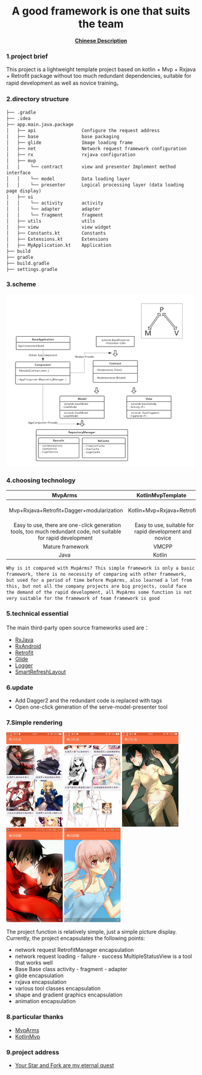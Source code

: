 <h1 align="center">A good framework is one that suits the team

</h1>
<p align="center">
  <a href="README.md">
    <b>Chinese Description</b>
  </a>
</p>

### 1.project brief
This project is a lightweight template project based on kotlin + Mvp + Rxjava + Retrofit package without too much redundant dependencies, suitable for rapid development as well as novice training。

### 2.directory structure
```
├── .gradle
├── .idea
├── app.main.java.package
│   ├── api                 Configure the request address
│   ├── base                base packaging
│   ├── glide               Image loading frame
│   ├── net                 Network request framework configuration
│   ├── rx                  rxjava configuration
│   ├── mvp
│   │    └── contract       view and presenter Implement method interface
│   │    └── model          Data loading layer
│   │    └── presenter      Logical processing layer (data loading page display)
│   ├── ui
│   │    └── activity       activity
│   │    └── adapter        adapter
│   │    └── fragment       fragment
│   ├── utils               utils
│   ├── view                view widget
│   ├── Constants.kt        Constants
│   ├── Extensions.kt       Extensions
│   ├── MyApplication.kt    Application
├── build
├── gradle
├── build.gradle
├── settings.gradle

```

### 3.scheme

<div >
<img src="https://github.com/pengMaster/picApplyGit/blob/master/KotlinMvp/Architecture.png"   alt="引自MvpArms"/>
</div>

### 4.choosing technology

| MvpArms   | KotlinMvpTemplate    |
| :----: | :----:   |
|   Mvp+Rxjava+Retrofit+Dagger+modularization    |   Kotlin+Mvp+Rxjava+Retrofit    |
|   Easy to use, there are one-click generation tools, too much redundant code, not suitable for rapid development   |   Easy to use, suitable for rapid development and novice |  
|   Mature framework    |   VMCPP    |  
|   Java     | Kotlin      |  

```
Why is it compared with MvpArms? This simple framework is only a basic framework, there is no necessity of comparing with other framework, but used for a period of time before MvpArms, also learned a lot from this, but not all the company projects are big projects, could face the demand of the rapid development, all MvpArms some function is not very suitable for the framework of team framework is good

```

### 5.technical essential

The main third-party open source frameworks used are：

 - [RxJava](https://github.com/ReactiveX/RxJava)
 - [RxAndroid](https://github.com/ReactiveX/RxAndroid)
 - [Retrofit](https://github.com/square/retrofit)
 - [Glide](https://github.com/bumptech/glide)
 - [Logger](https://github.com/orhanobut/logger)
 - [SmartRefreshLayout](https://github.com/scwang90/SmartRefreshLayout)


### 6.update

- Add Dagger2 and the redundant code is replaced with tags
- Open one-click generation of the serve-model-presenter tool


### 7.Simple rendering

<div >
    <img src="https://github.com/pengMaster/picApplyGit/blob/master/KotlinMvp/device-2018-09-28-164014.jpg" width="150" height="250"  alt=""/>
    <img src="https://github.com/pengMaster/picApplyGit/blob/master/KotlinMvp/device-2018-09-28-164110.jpg" width="150" height="250"  alt=""/>
    <img src="https://github.com/pengMaster/picApplyGit/blob/master/KotlinMvp/device-2018-09-28-164920.jpg" width="150" height="250" alt=""/>
    <img src="https://github.com/pengMaster/picApplyGit/blob/master/KotlinMvp/device-2018-09-29-100403.jpg" width="150" height="250"  alt=""/>
   <img src="https://github.com/pengMaster/picApplyGit/blob/master/KotlinMvp/device-2018-09-29-144929.jpg" width="150" height="250"  alt=""/>
</div>

The project function is relatively simple, just a simple picture display. Currently, the project encapsulates the following points:
- network request RetrofitManager encapsulation
- network request loading - failure - success MultipleStatusView is a tool that works well
- Base Base class activity - fragment - adapter
- glide encapsulation
- rxjava encapsulation
- various tool classes encapsulation
- shape and gradient graphics encapsulation
- animation encapsulation

### 8.particular thanks

 - [MvpArms](https://github.com/JessYanCoding/MVPArms)
 - [KotlinMvp](https://github.com/git-xuhao/KotlinMvp)

### 9.project address

 - [Your Star and Fork are my eternal quest](https://github.com/pengMaster/Kotlin_Mvp_Template)